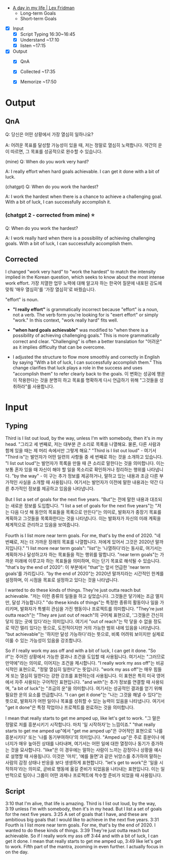 

- [A day in my life | Lex Fridman](https://www.youtube.com/watch?v=0m3hGZvD-0s&t=667s&pp=ygUPbGV4IGZyaWRtYW4gZGF5 "A day in my life | Lex Fridman")
	- Long-term Goals
	- Short-term Goals

- [x] Input
	- [x] Script Typing 16:30~16:45
	- [x] Understand ~17:10
	- [x] listen ~17:15
- [x] Output
	- [x] QnA
	- [x] Collected ~17:35
	- [x] Memorize ~17:50


# Output

## QnA

Q: 당신은 어떤 상황에서 가장 열심히 일하나요?

A: 어려운 목표를 달성할 가능성이 있을 때, 저는 정말로 열심히 노력합니다. 약간의 운이 따르면, 그 목표를 성공적으로 완수할 수 있습니다.


(mine)
Q: When do you work very hard?

A: I really effort when hard goals achievable. I can get it done with a bit of luck.


(chatgpt)
Q: When do you work the hardest?

A: I work the hardest when there is a chance to achieve a challenging goal. With a bit of luck, I can successfully accomplish it.


### (chatgpt 2 - corrected from mine) ⭐️
Q: When do you work the hardest?

A: I work really hard when there is a possibility of achieving challenging goals. With a bit of luck, I can successfully accomplish them.


## Corrected

I changed "work very hard" to "work the hardest" to match the intensity implied in the Korean question, which seeks to know about the most intense work effort.
	가장 치열한 업무 노력에 대해 알고자 하는 한국어 질문에 내포된 강도에 맞춰 '매우 열심히'를 '가장 열심히'로 바꿨습니다.

"effort" is noun.
- **"I really effort"** is grammatically incorrect because "effort" is a noun, not a verb. The verb form you're looking for is "exert effort" or simply "work." In this context, "work really hard" fits well.

- **"when hard goals achievable"** was modified to "when there is a possibility of achieving challenging goals." This is more grammatically correct and clear. “Challenging” is often a better translation for "어려운" as it implies difficulty that can be overcome.

- I adjusted the structure to flow more smoothly and correctly in English by saying "With a bit of luck, I can successfully accomplish them." This change clarifies that luck plays a role in the success and uses "accomplish them" to refer clearly back to the goals.
	이 변화는 성공에 행운이 작용한다는 것을 분명히 하고 목표를 명확하게 다시 언급하기 위해 "그것들을 성취하라"를 사용합니다.


# Input

## Typing

Third is I list out loud, by the way, unless I'm with somebody, then it's in my head.
	"그리고 세 번째로, 저는 대부분 큰 소리로 목록을 나열해요. 물론, 다른 사람과 함께 있을 때는 제 머리 속에서만 그렇게 해요."
	"Third is I list out loud" - 여기서 "Third is"는 발언자가 어떤 일련의 사항들 중 세 번째로 하는 것을 소개하고 있습니다. "I list out loud"는 발언자가 목록을 만들 때 큰 소리로 말한다는 것을 의미합니다. 이는 보통 혼자 있을 때 자신이 해야 할 일을 목소리로 확인하거나 정리하는 행위를 나타냅니다.
	"by the way" - 이 구는 추가 정보를 제공하거나, 말하고 있는 내용과 조금 다른 부가적인 사실을 소개할 때 사용됩니다. 여기서는 발언자가 이전에 말한 내용과는 약간 다른 추가적인 정보를 제공하고 있음을 나타냅니다.

But I list a set of goals for the next five years.
	"But"는 전에 말한 내용과 대조되는 새로운 정보를 도입합니다.
	"I list a set of goals for the next five years"는 "저는 다음 다섯 해 동안의 목표들을 목록으로 만든다"는 의미로, 발화자가 중장기 목표를 계획하고 그것들을 목록화한다는 것을 나타냅니다. 이는 발화자가 자신의 미래 계획을 체계적으로 관리하고 있음을 보여줍니다.

Fourth is I list more near term goals. For me, that's by the end of 2020.
	"네 번째로, 저는 더 가까운 장래의 목표를 나열합니다. 저에게 있어서 그것은 2020년 말까지입니다."
	"I list more near term goals": "list"는 '나열하다'라는 동사로, 여기서는 계획하거나 달성하고자 하는 목표들을 적는 행위를 말합니다. "near term goals"는 가까운 미래에 이루고자 하는 목표들을 의미하며, 이는 단기 목표로 해석될 수 있습니다.
	"that's by the end of 2020": 이 부분에서 "that"는 앞서 언급한 'near term goals'를 가리킵니다. "by the end of 2020"는 2020년 말까지라는 시간적인 한계를 설정하며, 이 시점을 목표로 설정하고 있다는 것을 나타냅니다.

I wanted to do these kinds of things. They're just outta reach but achievable.
	"저는 이런 종류의 일들을 하고 싶었습니다. 그것들은 닿기에는 조금 멀지만, 달성 가능합니다."
	"do these kinds of things"는 특정한 종류의 활동이나 일을 가리키며, 발화자가 특별히 관심을 가진 행동이나 프로젝트를 의미합니다.
	"They're just outta reach"는 "They are just out of reach"의 구어체 표현으로, '그것들은 간신히 닿지 않는 곳에 있다'라는 의미입니다. 여기서 "out of reach"는 막 닿을 수 없을 정도로 약간 멀리 있다는 뜻으로, 도전적이지만 거의 가능한 범위 내에 있음을 나타냅니다.
	"but achievable"는 '하지만 달성 가능하다'라는 뜻으로, 비록 어려워 보이지만 실제로 이룰 수 있는 가능성이 있음을 강조합니다.

So if I really work my ass off and with a bit of luck, I can get it done.
	"So if"는 주어진 상황에서 가능한 결과나 조건을 도입할 때 사용됩니다. 여기서는 "그러므로 만약에"라는 의미로, 이어지는 조건을 제시합니다.
	"I really work my ass off"는 비공식적인 표현으로, "정말 열심히 일한다"는 뜻입니다. "work my ass off"는 매우 힘들게 또는 열심히 일한다는 강한 강조를 표현하는데 사용됩니다. 이 표현은 특히 미국 영어에서 자주 사용되는 구어적인 표현입니다.
	"and with"는 추가 정보를 연결할 때 사용되며, "a bit of luck"는 "조금의 운"을 의미합니다. 여기서는 성공적인 결과를 얻기 위해 필요한 운의 요소를 언급합니다.
	"I can get it done"는 "나는 그것을 해낼 수 있다"는 뜻으로, 발화자가 어떤 일이나 목표를 성취할 수 있는 능력이 있음을 나타냅니다. 여기서 "get it done"은 특정 작업이나 프로젝트를 완료하는 것을 의미합니다.

I mean that really starts to get me amped up, like let's get to work.
	"그 말은 정말로 저를 흥분시키기 시작합니다. 마치 '일 시작하자'는 느낌이죠."
	"that really starts to get me amped up"에서 "get me amped up"은 구어적인 표현으로 '나를 흥분시키다' 또는 '나를 동기부여하다'의 의미입니다. "Amped up"은 주로 흥분이나 에너지가 매우 높아진 상태를 나타내며, 여기서는 어떤 일에 대한 열정이나 동기가 증가하는 것을 묘사합니다.
	"like"은 이 경우에는 말하는 사람이 느끼는 감정이나 상황을 예시로 설명할 때 사용됩니다. 이것은 '마치', '예를 들면'과 같은 뉘앙스를 추가하여 말하는 사람의 감정 상태나 반응을 보다 생생하게 표현합니다.
	"let's get to work"은 '일을 시작하자'라는 의미로, 곧바로 행동에 옮길 준비가 되었음을 나타내는 표현입니다. 이는 일반적으로 팀이나 그룹이 어떤 과제나 프로젝트에 착수할 준비가 되었을 때 사용됩니다.


## Script

3:10
that I'm alive, that life is amazing. Third is I list out loud, by the way,
3:19
unless I'm with somebody, then it's in my head. But I list a set of goals for the next five years.
3:25
A set of goals that I have, and these are ambitious big goals that I would like to achieve in the next five years.
3:31
Fourth is I list more near term goals. For me, that's by the end of 2020. I wanted to do these kinds of things.
3:39
They're just outta reach but achievable. So if I really work my ass off
3:44
and with a bit of luck, I can get it done. I mean that really starts to get me amped up,
3:49
like let's get to work. Fifth part of the mantra, zooming in even further. I actually focus in on the day.

